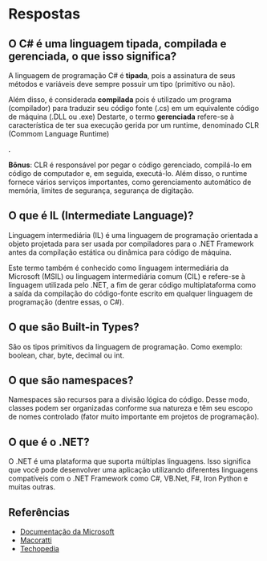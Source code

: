 # Respostas

## O C# é uma linguagem tipada, compilada e gerenciada, o que isso significa?
<p>A linguagem de programação C# é <b>tipada</b>, pois a assinatura de seus métodos e variáveis deve sempre possuir um tipo (primitivo ou não).</p>
<p>Além disso, é considerada <b>compilada</b> pois é utilizado um programa (compilador) para traduzir seu código fonte (.cs) em um equivalente código de máquina (.DLL ou .exe) 
Destarte, o termo <b>gerenciada</b> refere-se à característica de ter sua execução gerida por um runtime, denominado CLR (Commom Language Runtime)</p>.
<p>
<b>Bônus</b>: CLR é responsável por pegar o código gerenciado, compilá-lo em código de computador e, em seguida, executá-lo. Além disso, o runtime fornece vários serviços importantes, como gerenciamento automático de memória, limites de segurança, segurança de digitação.
</p>

## O que é IL (Intermediate Language)?
<p>Linguagem intermediária (IL) é uma linguagem de programação orientada a objeto projetada para ser usada por compiladores para o .NET Framework antes da compilação estática ou dinâmica para código de máquina.</p>
<p>
 Este termo também é conhecido como linguagem intermediária da Microsoft (MSIL) ou linguagem intermediária comum (CIL) e refere-se à linguagem utilizada pelo .NET, a fim de gerar código multiplataforma como a saída da compilação do código-fonte escrito em qualquer linguagem de programação (dentre essas, o C#).</p>

## O que são Built-in Types?
São os tipos primitivos da linguagem de programação. Como exemplo: boolean, char, byte, decimal ou int.

## O que são namespaces?
Namespaces são recursos para a divisão lógica do código. Desse modo, classes podem ser organizadas conforme sua natureza e têm seu escopo de nomes controlado (fator muito importante em projetos de programação).

## O que é o .NET?
<p>O .NET é uma plataforma que suporta múltiplas linguagens. Isso significa que você pode desenvolver uma aplicação utilizando diferentes linguagens compatíveis com o .NET Framework como C#, VB.Net, F#, Iron Python e muitas outras.</p>

## Referências
- [Documentação da Microsoft](https://docs.microsoft.com/pt-br/dotnet/standard/managed-code)
- [Macoratti](http://www.macoratti.net/15/04/net_msil1.htm)
- [Techopedia](https://www.techopedia.com/definition/24290/intermediate-language-il-net)
